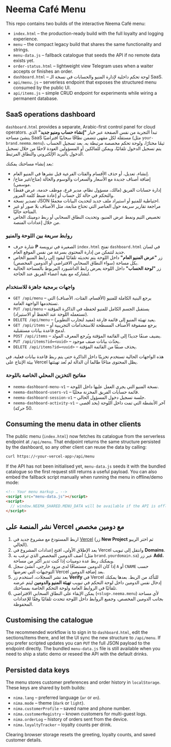 # Neema Café Menu

This repo contains two builds of the interactive Neema Café menu:

- `index.html` – the production-ready build with the full loyalty and logging experience.
- `menu` – the compact legacy build that shares the same functionality and strings.
- `menu-data.js` – fallback catalogue that seeds the API if no remote data exists yet.
- `order-status.html` – lightweight view Telegram uses when a waiter accepts or finishes an order.
- `dashboard.html` – لوحة تحكم داخلية لإدارة المنيو والحسابات في نسخة الـ SaaS.
- `api/menu.js` – serverless endpoint that exposes the structured menu consumed by the public UI.
- `api/items.js` – simple CRUD endpoint for experiments while wiring a permanent database.

## SaaS operations dashboard

`dashboard.html` provides a separate, Arabic-first control panel for cloud operators. تبدأ التجربة من نفس الصفحة عبر خيار **"إنشاء حساب ومنيو جديد"** الذي ينشئ مساحة SaaS مستقلة لكل مقهى تتضمن نطاقًا سحابيًا افتراضيًا (مثل `your-brand.neema.menu`)، ثيمًا مختارًا، ولوحة تحكم مخصصة مرتبطة به. بعد تسجيل الحساب يتم تسجيل الدخول تلقائيًا، ويمكن للمالكين أو المسؤولين العودة لاحقًا من خلال تسجيل الدخول بالبريد الإلكتروني والنطاق المرتبط.

بعد إنشاء مساحتك يمكنك:

- إنشاء، تعديل، أو حذف الأقسام والفئات الفرعية قبل نشرها في المنيو العام.
- إضافة أصناف جديدة مع الأسعار والسعرات والوسوم والحالة (متاح/غير متاح/موسمي).
- إدارة حسابات الفريق (مالك، مسؤول نظام، مدير فرع، موظف خدمة، عرض فقط) والتحكم في حالة كل حساب أو إعادة ضبط كلمة المرور.
- تصدير نسخة JSON احتياطية للمنيو أو استيراد ملف جديد لتحديث البيانات مجمعًا.
- مراجعة تقارير سريعة حول العناصر التي تحتاج متابعة، مثل الأصناف بلا صور أو غير المتاحة حاليًا.
- تخصيص الثيم ونمط عرض المنيو، وتحديث النطاق السحابي أو ربط دومينك الخاص من خلال إعدادات المنصة.

### روابط سريعة بين اللوحة والمنيو

- شارة حرف **P** الصغيرة في ترويسة `index.html` تفتح `dashboard.html` في لسان جديد لتتمكن من إدارة المحتوى بسرعة من نفس الموقع العام.
- زر **"عرض المنيو العام"** داخل اللوحة يتم تحديثه تلقائيًا ليقود إلى رابط المنيو الخاص بكل مساحة (سواء النطاق السحابي الافتراضي أو الدومين المخصص).
- زر **"لوحة الحساب"** داخل اللوحة يعرض رابط الداشبورد المربوط بالمساحة الحالية لتشاركه مع بقية أعضاء الفريق عند الحاجة.

### واجهات برمجية جاهزة للاستخدام

- `GET /api/menu` – يرجع البنية الكاملة للمنيو (الأقسام، الفئات، الأصناف) التي تستخدمها الواجهة العامة.
- `PUT /api/menu` – يستقبل الجسم الكامل للمنيو لحفظه في الذاكرة المؤقتة (تستعمله اللوحة عند الحفظ أو الاستيراد).
- `DELETE /api/menu` – يعيد تهيئة المنيو إلى قائمة فارغة (مفيد لتجارب التطوير).
- `GET /api/items` – يرجع مصفوفة الأصناف المسطحة للاستخدامات التجريبية أو لدمج قاعدة بيانات مستقبلية.
- `POST /api/items` – يضيف صنفًا جديدًا إلى القائمة المؤقتة ويُرجع المعرف المولد.
- `PUT /api/items?id=<uuid>` – يحدّث بيانات صنف موجود.
- `DELETE /api/items?id=<uuid>` – يحذف صنفًا من القائمة المؤقتة.

هذه الواجهات الحالية تستخدم تخزينًا داخل الذاكرة حتى يتم ربط قاعدة بيانات فعلية. في بيئة الإنتاج على Vercel يظل المحتوى متاحًا طالما أن الدالة لم تُعد تهيئتها.

### مفاتيح التخزين المحلي الخاصة باللوحة

- `neema-dashboard-menu-v1` – نسخة المنيو التي يجري العمل عليها داخل اللوحة.
- `neema-dashboard-users-v1` – قائمة حسابات الفريق المخزنة محليًا.
- `neema-dashboard-session-v1` – جلسة تسجيل دخول المسؤول الحالي.
- `neema-dashboard-activity-v1` – آخر الأنشطة التي تمت داخل اللوحة (بحد أقصى 50 حركة).

## Consuming the menu data in other clients

The public menu (`index.html`) now fetches its catalogue from the serverless endpoint at `/api/menu`. That endpoint returns the same structure persisted by the dashboard, so any other client can reuse the data by calling:

```bash
curl https://<your-vercel-app>/api/menu
```

If the API has not been initialised yet, `menu-data.js` seeds it with the bundled catalogue so the first request still returns a useful payload. You can also embed the fallback script manually when running the menu in offline/demo mode:

```html
<!-- Your menu markup … -->
<script src="menu-data.js"></script>
<script>
  // window.NEEMA_SHARED.MENU_DATA will be available if the API is offline.
</script>
```

## نشر المنصة على Vercel مع دومين مخصص

1. اربط المستودع مع مشروع جديد في [Vercel](https://vercel.com/) (زر **New Project** ثم اختر الريبو الحالي).
2. بعد الإطلاق الأولي، افتح إعدادات المشروع في Vercel وانتقل إلى تبويب **Domains**.
3. أضف الدومين المخصص الذي ترغب به (مثل `brand.yourdomain.sa`) عبر زر **Add**، ويمكنك ربط عدة دومينات إذا كنت تدير أكثر من مساحة.
4. إذا كان الدومين مستضافًا لدى مزود خارجي، أنشئ سجل `A` أو `CNAME` حسب التوجيهات التي تعرضها Vercel بعد إضافة الدومين.
5. بعد نشر السجلات، استخدم زر **Verify** في Vercel للتأكد من الربط. بعدها يمكنك إدخال نفس الدومين داخل لوحة التحكم في تبويب **تهيئة المنيو والدومين** ليتم عرضه تلقائيًا في الروابط العامة ولوحة التحكم الخاصة بمساحتك.
6. يمكن الإبقاء على النطاق السحابي الافتراضي (`<slug>.neema.menu`) لأي مساحة بجانب الدومين المخصص، وجميع الروابط داخل اللوحة تتحدث تلقائيًا وفقًا للإعدادات المحفوظة.

## Customising the catalogue

The recommended workflow is to sign in to `dashboard.html`, edit the sections/items there, and let the UI sync the new structure to `/api/menu`. If you prefer scripted updates you can `PUT` the full JSON payload to the endpoint directly. The bundled `menu-data.js` file is still available when you need to ship a static demo or reseed the API with the default drinks.

## Persisted data keys

The menu stores customer preferences and order history in `localStorage`. These keys are shared by both builds:

- `nima.lang` – preferred language (`ar` or `en`).
- `nima.mode` – theme (`dark` or `light`).
- `nima.customerProfile` – saved name and phone number.
- `nima.customerRegistry` – known customers for multi-guest logs.
- `nima.orderLog` – history of orders sent from the device.
- `nima.loyaltyTracker` – loyalty counts per drink.

Clearing browser storage resets the greeting, loyalty counts, and saved customer details.
